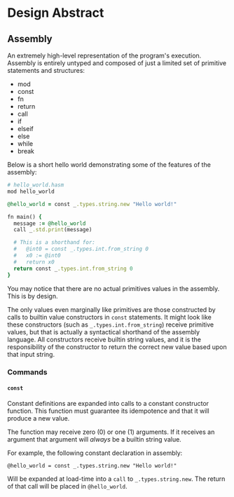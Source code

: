 # Design Abstract

## Assembly

An extremely high-level representation of the program's execution. Assembly is entirely untyped and composed of just a limited set of primitive statements and structures:

- mod
- const
- fn
- return
- call
- if
- elseif
- else
- while
- break

Below is a short hello world demonstrating some of the features of the assembly:

```ruby
# hello_world.hasm
mod hello_world

@hello_world = const _.types.string.new "Hello world!"

fn main() {
  message := @hello_world
  call _.std.print(message)

  # This is a shorthand for:
  #   @int0 = const _.types.int.from_string 0
  #   x0 := @int0
  #   return x0
  return const _.types.int.from_string 0
}
```

You may notice that there are no actual primitives values in the assembly. This is by design.

The only values even marginally like primitives are those constructed by calls to builtin value constructors in `const` statements. It might look like these constructors (such as `_.types.int.from_string`) receive primitive values, but that is actually a syntactical shorthand of the assembly language. All constructors receive builtin string values, and it is the responsibility of the constructor to return the correct new value based upon that input string.

### Commands

#### `const`

Constant definitions are expanded into calls to a constant constructor function. This function must guarantee its idempotence and that it will produce a new value.

The function may receive zero (0) or one (1) arguments. If it receives an argument that argument will *always* be a builtin string value.

For example, the following constant declaration in assembly:

```
@hello_world = const _.types.string.new "Hello world!"
```

Will be expanded at load-time into a `call` to `_.types.string.new`. The return of that call will be placed in `@hello_world`.
